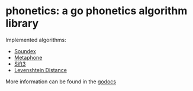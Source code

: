 phonetics: a go phonetics algorithm library
=========================================================

Implemented algorithms:

* [Soundex](http://en.wikipedia.org/wiki/Soundex)
* [Metaphone](http://en.wikipedia.org/wiki/Metaphone)
* [Sift3](http://siderite.blogspot.com/2007/04/super-fast-and-accurate-string-distance.html)
* [Levenshtein Distance](http://en.wikipedia.org/wiki/Levenshtein_distance)

More information can be found in the [godocs](http://go.pkgdoc.org/github.com/CasualSuperman/phonetics)
